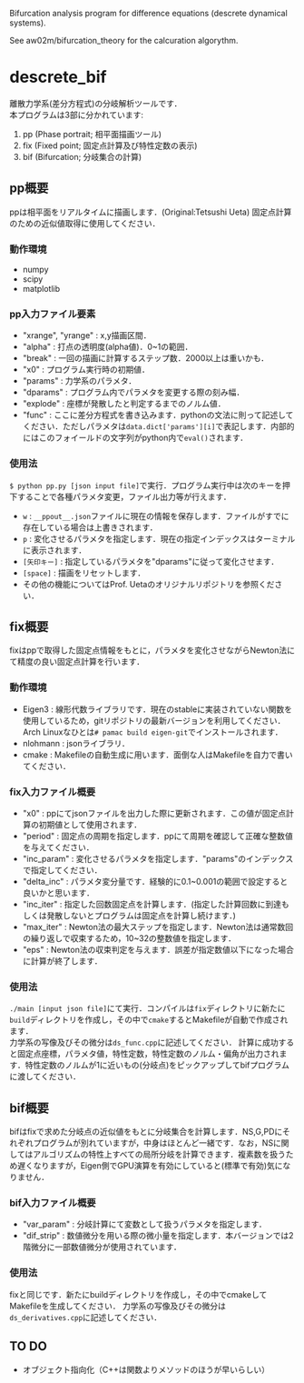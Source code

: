 Bifurcation analysis program for difference equations (descrete dynamical systems).

See aw02m/bifurcation_theory for the calcuration algorythm.

# descrete_bif
離散力学系(差分方程式)の分岐解析ツールです．  
本プログラムは3部に分かれています:

1. pp (Phase portrait; 相平面描画ツール)
2. fix (Fixed point; 固定点計算及び特性定数の表示)
3. bif (Bifurcation; 分岐集合の計算)

## pp概要
ppは相平面をリアルタイムに描画します．(Original:Tetsushi Ueta)
固定点計算のための近似値取得に使用してください．  

### 動作環境
* numpy
* scipy
* matplotlib

### pp入力ファイル要素
* "xrange", "yrange" : x,y描画区間．
* "alpha" : 打点の透明度(alpha値)．0~1の範囲．
* "break" : 一回の描画に計算するステップ数．2000以上は重いかも．
* "x0" : プログラム実行時の初期値．
* "params" : 力学系のパラメタ．
* "dparams" : プログラム内でパラメタを変更する際の刻み幅．
* "explode" : 座標が発散したと判定するまでのノルム値．
* "func" : ここに差分方程式を書き込みます．pythonの文法に則って記述してください．ただしパラメタは`data.dict['params'][i]`で表記します．内部的にはこのフォイールドの文字列がpython内で`eval()`されます．

### 使用法
`$ python pp.py [json input file]`で実行．プログラム実行中は次のキーを押下することで各種パラメタ変更，ファイル出力等が行えます．
* `w` : `__ppout__.json`ファイルに現在の情報を保存します．ファイルがすでに存在している場合は上書きされます．
* `p` : 変化させるパラメタを指定します．現在の指定インデックスはターミナルに表示されます．
* `[矢印キー]` : 指定しているパラメタを"dparams"に従って変化させます．
* `[space]` : 描画をリセットします．
* その他の機能についてはProf. Uetaのオリジナルリポジトリを参照ください．

## fix概要
fixはppで取得した固定点情報をもとに，パラメタを変化させながらNewton法にて精度の良い固定点計算を行います．

### 動作環境
* Eigen3 : 線形代数ライブラリです．現在のstableに実装されていない関数を使用しているため，gitリポジトリの最新バージョンを利用してください．Arch Linuxなひとは`# pamac build eigen-git`でインストールされます．
* nlohmann : jsonライブラリ．
* cmake : Makefileの自動生成に用います．面倒な人はMakefileを自力で書いてください．

### fix入力ファイル概要
* "x0" : ppにてjsonファイルを出力した際に更新されます．この値が固定点計算の初期値として使用されます．
* "period" : 固定点の周期を指定します．ppにて周期を確認して正確な整数値を与えてください．
* "inc_param" : 変化させるパラメタを指定します．"params"のインデックスで指定してください．
* "delta_inc" : パラメタ変分量です．経験的に0.1~0.001の範囲で設定すると良いかと思います．
* "inc_iter" : 指定した回数固定点を計算します．(指定した計算回数に到達もしくは発散しないとプログラムは固定点を計算し続けます．)
* "max_iter" : Newton法の最大ステップを指定します．Newton法は通常数回の繰り返しで収束するため，10~32の整数値を指定します．
* "eps" : Newton法の収束判定を与えます．誤差が指定数値以下になった場合に計算が終了します．

### 使用法
`./main [input json file]`にて実行．コンパイルは`fix`ディレクトリに新たに`build`ディレクトリを作成し，その中で`cmake`するとMakefileが自動で作成されます．  
力学系の写像及びその微分は`ds_func.cpp`に記述してください．
計算に成功すると固定点座標，パラメタ値，特性定数，特性定数のノルム・偏角が出力されます．特性定数のノルムが1に近いもの(分岐点)をピックアップしてbifプログラムに渡してください．

## bif概要
bifはfixで求めた分岐点の近似値をもとに分岐集合を計算します．NS,G,PDにそれぞれプログラムが別れていますが，中身はほとんど一緒です．なお，NSに関してはアルゴリズムの特性上すべての局所分岐を計算できます．複素数を扱うため遅くなりますが，Eigen側でGPU演算を有効にしていると(標準で有効)気になりません．

### bif入力ファイル概要
* "var_param" : 分岐計算にて変数として扱うパラメタを指定します．
* "dif_strip" : 数値微分を用いる際の微小量を指定します．本バージョンでは2階微分に一部数値微分が使用されています．

### 使用法
fixと同じです．新たにbuildディレクトリを作成し，その中でcmakeしてMakefileを生成してください．
力学系の写像及びその微分は`ds_derivatives.cpp`に記述してください．

## TO DO
* オブジェクト指向化（C++は関数よりメソッドのほうが早いらしい）
